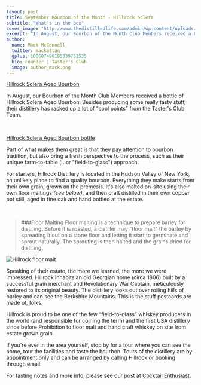 ```yaml
---
layout: post
title: September Bourbon of the Month - Hillrock Solera
subtitle: "What's in the box"
cover_image: "http://www.thedistilledlife.com/admin/wp-content/uploads/2012/06/Dubstep-whiskey.jpg"
excerpt: "In August, our Bourbon of the Month Club Members received a bottle of Hillrock Solera Aged Bourbon. Besides producing some really tasty stuff, their distillery has racked up a lot of "cool points" from..."
author:
  name: Mack McConnell
  twitter: mackattaq
  gplus: 100687498195339762535 
  bio: Founder | Taster's Club
  image: author_mack.png
---
```


[Hillrock Solera Aged Bourbon](https://dl.dropboxusercontent.com/u/20403642/hillrock.jpg)

In August, our Bourbon of the Month Club Members received a bottle of Hillrock Solera Aged Bourbon. Besides producing some really tasty stuff, their distillery has racked up a lot of "cool points" from the Taster's Club Team.

<br>

[Hillrock Solera Aged Bourbon bottle](https://dl.dropboxusercontent.com/u/20403642/hillrock_bottle.jpg)

Part of what makes them great is that they pay attention to bourbon tradition, but also bring a fresh perspective to the process, such as their unique farm-to-table (...or "field-to-glass") approach.

For starters, Hillrock Distillery is located in the Hudson Valley of New York, an unlikely place to find a quality bourbon. Everything they make starts from their own grain, grown on the premesis. It's also malted on-site using their own floor maltings *(see below)*, and then craft distilled in their own copper pot still, aged in fine oak and hand bottled at the estate. 

<br>

> ###Floor Malting
> Floor malting is a technique to prepare barley for distilling. Before it is roasted, a distiller may “floor malt” the barley by spreading it out on a stone floor and letting it start to germinate and sprout naturally. The sprouting is then halted and the grains dried for distilling.

![Hillrock floor malt](https://dl.dropboxusercontent.com/u/20403642/hillrock_floor_malt.jpg)

Speaking of their estate, the more we learned, the more we were impressed. Hillrock inhabits an old Georgian home (circa 1806) built by a successful grain merchant and Revolutionary War Captain, meticulously restored to its original beauty. The distillery looks out over rolling hills of barley and can see the Berkshire Mountains. This is the stuff postcards are made of, folks.

Hillrock is proud to be one of the few “field-to-glass” whiskey producers in the world (and responsible for coining the term) and the first USA distillery since before Prohibition to floor malt and hand craft whiskey on site from estate grown grain. 

If you're ever in the area yourself, stop by for a tour where you can see the home, tour the facilities and taste the bourbon. Tours of the distillery are by appointment only and can be arranged by calling Hillrock or booking through email.

For tasting notes and more info, please see our post at <a href="http://cocktailenthusiast.com/hillrock-estate-solera-aged-bourbon-review">Cocktail Enthusiast</a>.